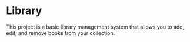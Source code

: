 # Library

This project is a basic library management system that allows you to add, edit, and remove books from your collection. 